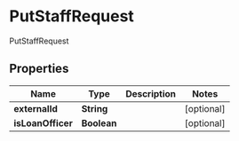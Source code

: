 

# PutStaffRequest

PutStaffRequest

## Properties

| Name | Type | Description | Notes |
|------------ | ------------- | ------------- | -------------|
|**externalId** | **String** |  |  [optional] |
|**isLoanOfficer** | **Boolean** |  |  [optional] |



